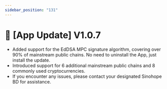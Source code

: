 ```yaml
---
sidebar_position: "131"
---
```

# 🔄 [App Update] V1.0.7

* Added support for the EdDSA MPC signature algorithm, covering over 90% of mainstream public chains. No need to uninstall the App, just install the update.
* Introduced support for 6 additional mainstream public chains and 8 commonly used cryptocurrencies.
* If you encounter any issues, please contact your designated Sinohope BD for assistance.
